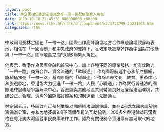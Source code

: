 ```yaml
---
layout: post
title: 林定國相信香港定能擔當好一帶一路超級聯繫人角色
date: 2023-10-18 22:45:31.000000000 +08:00
link: https://news.rthk.hk/rthk/ch/component/k2/1723799-20231018.htm
categories: rthk
---
```


律政司司長林定國在「一帶一路」國際合作高峰論壇地方合作專題論壇致辭時表示，相信在「一國兩制」和中央政府的支持下，香港定能擔當好作為中國與其他參與「一帶一路」國家地區之間的超級聯繫人角色。

他表示，香港作為國際金融和貿易中心，加上各種不同的專業服務，能有效助力「一帶一路」商貿合作、資金流通的「軟聯通」；作為國際航運中心和航空樞紐，能積極推進「一帶一路」基礎設施的「硬聯通」；作為國際文化、教育、藝術中心和旅遊勝地，香港能大力促進「一帶一路」人民「心聯通」；作為實行普通法的國際法律服務及爭議解決中心，香港能與其他地區共同營造良好及廉潔法治環境，共建公正、合理、透明的國際經貿體系和規則達至「法聯通」。

林定國表示，特區政府正積極推廣以調解解決國際爭議，並在2月成立國際調解院籌備辦公室，亦和內地簽署9項不同類型司法互助協議，300多名香港律師已獲資格在粤港澳大灣區從事民商事法律工作，認為有關優勢令香港享有無可取代的地方。
